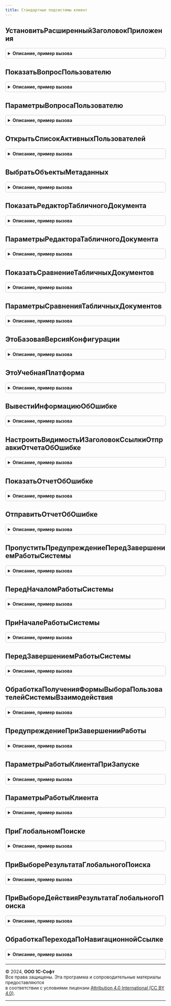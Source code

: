 ```yaml
---
title: Стандартные подсистемы клиент
---
```



## УстановитьРасширенныйЗаголовокПриложения
<details style="margin: 1em 0; padding: 0.5em; border: 1px solid #ccc; border-radius: 6px;">

<summary style="font-weight: bold; cursor: pointer;">Описание, пример вызова</summary>

```bsl

// Устанавливает заголовок главного окна приложения, используя значение константы
// ЗаголовокПриложения и заголовок приложения по умолчанию.
//
// Параметры:
//   ПриЗапуске - Булево - Истина, если вызывается при начале работы программы.
//
Процедура УстановитьРасширенныйЗаголовокПриложения(ПриЗапуске = Ложь) Экспорт
```

Пример вызова
```bsl
СтандартныеПодсистемыКлиент.УстановитьРасширенныйЗаголовокПриложения(ПриЗапуске);
```
</details>

## ПоказатьВопросПользователю
<details style="margin: 1em 0; padding: 0.5em; border: 1px solid #ccc; border-radius: 6px;">

<summary style="font-weight: bold; cursor: pointer;">Описание, пример вызова</summary>

```bsl

// Показать форму вопроса.
//
// Параметры:
//   ОписаниеОповещенияОЗавершении - ОписаниеОповещения - описание процедуры, которая будет вызвана после закрытия окна
//                                                        вопроса со следующими параметрами:
//                                                          РезультатВопроса - Структура:
//                                                            Значение - результат выбора пользователя: значение
//                                                                       системного перечисления или значение,
//                                                                       связанное с нажатой кнопкой. В случае закрытия
//                                                                       диалога по истечении времени - значение
//                                                                       Таймаут.
//                                                            БольшеНеЗадаватьЭтотВопрос - Булево - результат выбора
//                                                                                                  пользователя в
//                                                                                                  одноименном флажке.
//                                                          ДополнительныеПараметры - Структура
//   ТекстВопроса                  - Строка, ФорматированнаяСтрока - текст задаваемого вопроса.
//   Кнопки                        - РежимДиалогаВопрос
//                                 - СписокЗначений     - может быть задан список значений, в котором:
//                                       Значение - содержит значение, связанное с кнопкой и возвращаемое при
//                                                  ее нажатии. В качестве значения может использоваться значение
//                                                  перечисления КодВозвратаДиалога, а также другие значения,
//                                                  поддерживающее XDTO-сериализацию.
//                                       Представление - текст кнопки.
//
//   ДополнительныеПараметры       - см. СтандартныеПодсистемыКлиент.ПараметрыВопросаПользователю.
//
Процедура ПоказатьВопросПользователю(ОписаниеОповещенияОЗавершении, ТекстВопроса, Кнопки, ДополнительныеПараметры = Неопределено) Экспорт
```

Пример вызова
```bsl
СтандартныеПодсистемыКлиент.ПоказатьВопросПользователю(ОписаниеОповещенияОЗавершении, ТекстВопроса, Кнопки, ДополнительныеПараметры);
```
</details>

## ПараметрыВопросаПользователю
<details style="margin: 1em 0; padding: 0.5em; border: 1px solid #ccc; border-radius: 6px;">

<summary style="font-weight: bold; cursor: pointer;">Описание, пример вызова</summary>

```bsl

// Возвращает новую структуру дополнительных параметров для процедуры ПоказатьВопросПользователю.
//
// Возвращаемое значение:
//  Структура:
//    * КнопкаПоУмолчанию             - Произвольный - определяет кнопку по умолчанию по типу кнопки или по связанному
//                                                     с ней значению.
//    * Таймаут                       - Число        - интервал времени в секундах до автоматического закрытия окна
//                                                     вопроса.
//    * КнопкаТаймаута                - Произвольный - кнопка (по типу кнопки или по связанному с ней значению),
//                                                     на которой отображается количество секунд, оставшихся до
//                                                     истечения таймаута.
//    * Заголовок                     - Строка       - заголовок вопроса.
//    * ПредлагатьБольшеНеЗадаватьЭтотВопрос - Булево - если Истина, то в окне вопроса будет доступен одноименный флажок.
//    * БольшеНеЗадаватьЭтотВопрос    - Булево       - принимает значение, выбранное пользователем в соответствующем
//                                                     флажке.
//    * БлокироватьВесьИнтерфейс      - Булево       - если Истина, форма вопроса открывается, блокируя работу всех
//                                                     остальных открытых окон, включая главное окно.
//    * Картинка                      - Картинка     - картинка, выводимая в окне вопроса.
//    * ТекстФлажка                   - Строка       - текст флажка "Больше не спрашивать".
//
Функция ПараметрыВопросаПользователю() Экспорт
```

Пример вызова
```bsl
Результат = СтандартныеПодсистемыКлиент.ПараметрыВопросаПользователю() 
```
</details>

## ОткрытьСписокАктивныхПользователей
<details style="margin: 1em 0; padding: 0.5em; border: 1px solid #ccc; border-radius: 6px;">

<summary style="font-weight: bold; cursor: pointer;">Описание, пример вызова</summary>

```bsl

// Вызывается при необходимости открыть форму списка активных пользователей,
// которые в данный момент времени работают с системой.
//
// Параметры:
//    ПараметрыФормы - Структура        - см. описание параметра Параметры метода ОткрытьФорму в синтакс-помощнике.
//    ВладелецФормы  - ФормаКлиентскогоПриложения - см. описание параметра Владелец метода ОткрытьФорму в синтакс-помощнике.
//
Процедура ОткрытьСписокАктивныхПользователей(ПараметрыФормы = Неопределено, ВладелецФормы = Неопределено) Экспорт
```

Пример вызова
```bsl
СтандартныеПодсистемыКлиент.ОткрытьСписокАктивныхПользователей(ПараметрыФормы, ВладелецФормы);
```
</details>

## ВыбратьОбъектыМетаданных
<details style="margin: 1em 0; padding: 0.5em; border: 1px solid #ccc; border-radius: 6px;">

<summary style="font-weight: bold; cursor: pointer;">Описание, пример вызова</summary>

```bsl

// Открыть выбор объектов метаданных.
//
// Параметры:
//  ПараметрыФормы - см. СтандартныеПодсистемыКлиентСервер.ПараметрыВыбораОбъектовМетаданных
//  ОписаниеОповещенияОЗакрытии - ОписаниеОповещения - оповещение, вызываемое при закрытии формы с параметрами:
//			# ВыбранныеОбъектыМетаданных - СписокЗначений - полные имена выбранных объектов метаданных,
//				или ссылки на идентификаторы объектов метаданных, если параметр ВыбиратьСсылки установлен в Истина.
//			# ДополнительныеПараметры - Произвольный - дополнительные параметры, переданные при создании оповещения.
//		Если ОписаниеОповещенияОЗакрытии не указано, то будет вызвано оповещение, которое можно получить
//		с помощью обработчика ОбработкаОповещения:
//			# ИмяСобытия - Строка - "ВыборОбъектовМетаданных"
//			# Параметр - СписокЗначений - выбранные объекты метаданных.
//			# Источник - см. СтандартныеПодсистемыКлиентСервер.ПараметрыВыбораОбъектовМетаданных.УникальныйИдентификаторИсточник
//
Процедура ВыбратьОбъектыМетаданных(ПараметрыФормы, ОписаниеОповещенияОЗакрытии = Неопределено) Экспорт
```

Пример вызова
```bsl
СтандартныеПодсистемыКлиент.ВыбратьОбъектыМетаданных(ПараметрыФормы, ОписаниеОповещенияОЗакрытии);
```
</details>

## ПоказатьРедакторТабличногоДокумента
<details style="margin: 1em 0; padding: 0.5em; border: 1px solid #ccc; border-radius: 6px;">

<summary style="font-weight: bold; cursor: pointer;">Описание, пример вызова</summary>

```bsl

// Открыть табличный документ на просмотр или редактирование.
// При записи отредактированного табличного документа также вызывается оповещение, которое можно получить
// с помощью обработчика ОбработкаОповещения:
//	# ИмяСобытия - Строка - "Запись_ТабличныйДокумент" или "ОтменаРедактированияТабличногоДокумента"
//	# Параметр - Структура:
//	  ## ПутьКФайлу - Строка - полный путь к файлу отредактированного табличного документа.
//	  ## Представление - Строка - имя документа, заданное в ПараметрыРедактораТабличногоДокумента.ИмяДокумента
//	# Источник - ФормаКлиентскогоПриложения - форма редактора табличного документа.
//
// Параметры:
//  ТабличныйДокумент - ТабличныйДокумент - отображаемый или редактируемый табличный документ.
//  ПараметрыФормы - см. СтандартныеПодсистемыКлиент.ПараметрыРедактораТабличногоДокумента
//  ОписаниеОповещенияОЗакрытии - ОписаниеОповещения - оповещение, которое будет вызвано при закрытии
//                                                     формы редактора табличного документа.
//  Владелец - ФормаКлиентскогоПриложения - форма-владелец.
//
Процедура ПоказатьРедакторТабличногоДокумента(Знач ТабличныйДокумент, Знач ПараметрыФормы = Неопределено, Экспорт
```

Пример вызова
```bsl
СтандартныеПодсистемыКлиент.ПоказатьРедакторТабличногоДокумента(ТабличныйДокумент, ПараметрыФормы, );
```
</details>

## ПараметрыРедактораТабличногоДокумента
<details style="margin: 1em 0; padding: 0.5em; border: 1px solid #ccc; border-radius: 6px;">

<summary style="font-weight: bold; cursor: pointer;">Описание, пример вызова</summary>

```bsl

// Параметры редактора табличного документа для СтандартныеПодсистемыКлиент.ПоказатьРедакторТабличногоДокумента.
//
// Возвращаемое значение:
//  Структура:
//   * ИмяДокумента - Строка - наименование табличного документа, выводимое в заголовке редактора.
//   * ТабличныйДокумент - ТабличныйДокумент, Строка - отображаемый или редактируемый табличный документ.
//                         Также может быть указан адрес табличного документа во временном хранилище.
//   * ПутьКФайлу - Строка - полный путь к файлу табличного документа, опционально.
//   * Редактирование - Булево - если Истина, то табличный документ можно отредактировать. По умолчанию Ложь.
//
Функция ПараметрыРедактораТабличногоДокумента() Экспорт
```

Пример вызова
```bsl
Результат = СтандартныеПодсистемыКлиент.ПараметрыРедактораТабличногоДокумента() 
```
</details>

## ПоказатьСравнениеТабличныхДокументов
<details style="margin: 1em 0; padding: 0.5em; border: 1px solid #ccc; border-radius: 6px;">

<summary style="font-weight: bold; cursor: pointer;">Описание, пример вызова</summary>

```bsl

// Отрыть форму сравнения табличных документов, в которой можно посмотреть их отличия.
//
// Параметры:
//  ТабличныйДокументЛевый - ТабличныйДокумент - первый сравниваемый табличный документ.
//  ТабличныйДокументПравый - ТабличныйДокумент - второй сравниваемый табличный документ.
//  Параметры - см. ПараметрыСравненияТабличныхДокументов
//
Процедура ПоказатьСравнениеТабличныхДокументов(ТабличныйДокументЛевый, ТабличныйДокументПравый, Параметры) Экспорт
```

Пример вызова
```bsl
СтандартныеПодсистемыКлиент.ПоказатьСравнениеТабличныхДокументов(ТабличныйДокументЛевый, ТабличныйДокументПравый, Параметры) 
```
</details>

## ПараметрыСравненияТабличныхДокументов
<details style="margin: 1em 0; padding: 0.5em; border: 1px solid #ccc; border-radius: 6px;">

<summary style="font-weight: bold; cursor: pointer;">Описание, пример вызова</summary>

```bsl

// Параметры сравнения табличных документов для процедуры ПоказатьСравнениеТабличныхДокументов.
//
// Возвращаемое значение:
//  Структура:
//    * АдресТабличныхДокументов - Строка - адрес сравниваемых табличных документов во временном хранилище.
//    * Заголовок - Строка - заголовок формы. Если не задано, то "Сравнение табличных документов".
//    * ЗаголовокЛевый - Строка - заголовок первого табличного документа (слева).
//    * ЗаголовокПравый - Строка - заголовок правого табличного документа (справа).
//
Функция ПараметрыСравненияТабличныхДокументов() Экспорт
```

Пример вызова
```bsl
Результат = СтандартныеПодсистемыКлиент.ПараметрыСравненияТабличныхДокументов() 
```
</details>

## ЭтоБазоваяВерсияКонфигурации
<details style="margin: 1em 0; padding: 0.5em; border: 1px solid #ccc; border-radius: 6px;">

<summary style="font-weight: bold; cursor: pointer;">Описание, пример вызова</summary>

```bsl

// См. СтандартныеПодсистемыСервер.ЭтоБазоваяВерсияКонфигурации
Функция ЭтоБазоваяВерсияКонфигурации() Экспорт
```

Пример вызова
```bsl
Результат = СтандартныеПодсистемыКлиент.ЭтоБазоваяВерсияКонфигурации() 
```
</details>

## ЭтоУчебнаяПлатформа
<details style="margin: 1em 0; padding: 0.5em; border: 1px solid #ccc; border-radius: 6px;">

<summary style="font-weight: bold; cursor: pointer;">Описание, пример вызова</summary>

```bsl

// См. СтандартныеПодсистемыСервер.ЭтоУчебнаяПлатформа
Функция ЭтоУчебнаяПлатформа() Экспорт
```

Пример вызова
```bsl
Результат = СтандартныеПодсистемыКлиент.ЭтоУчебнаяПлатформа() 
```
</details>

## ВывестиИнформациюОбОшибке
<details style="margin: 1em 0; padding: 0.5em; border: 1px solid #ccc; border-radius: 6px;">

<summary style="font-weight: bold; cursor: pointer;">Описание, пример вызова</summary>

```bsl

// Вызывает метод ПоказатьИнформациюОбОшибке объекта ОбработкаОшибок.
// Требуется использовать для возможности автоматического тестирования,
// чтобы перехватывать ошибки с помощью расширения.
//
// Параметры:
//  ИнформацияОбОшибке - ИнформацияОбОшибке
//
// Пример:
//	// Параметры:
//	//  Результат - см. ДлительныеОперацииКлиент.НовыйРезультатДлительнойОперации
//	//  ДополнительныеПараметры - Неопределено
//	//
//	&НаКлиенте
//	Процедура ОбновитьТекущийСписокЗавершение(Результат, ДополнительныеПараметры) Экспорт
//		Если Результат = Неопределено Тогда
//			Возврат;
//		КонецЕсли;
//		Если Результат.Статус = "Ошибка" Тогда
//			СтандартныеПодсистемыКлиент.ВывестиИнформациюОбОшибке(Результат.ИнформацияОбОшибке);
//			Возврат;
//		КонецЕсли;
//		... // Статус = "Выполнено"
//	КонецПроцедуры
//
Процедура ВывестиИнформациюОбОшибке(ИнформацияОбОшибке) Экспорт
```

Пример вызова
```bsl
СтандартныеПодсистемыКлиент.ВывестиИнформациюОбОшибке(ИнформацияОбОшибке) 
```
</details>

## НастроитьВидимостьИЗаголовокСсылкиОтправкиОтчетаОбОшибке
<details style="margin: 1em 0; padding: 0.5em; border: 1px solid #ccc; border-radius: 6px;">

<summary style="font-weight: bold; cursor: pointer;">Описание, пример вызова</summary>

```bsl

// Отключает видимость указанному элементу, если ошибка
// не подходит по категории с учетом параметра ОшибкаТребуетЗавершениеРаботы.
// Устанавливает в заголовок текст обязательной отправки,
// если администратор настроил Отправлять в объекте
// РежимОтправкиИнформацииОбОшибке, в противном случае
// (СпрашиватьПользователя или Авто) текст необязательной отправки.
// Рекомендуется вызывать ПриОткрытии своей формы ошибки.
//
// Параметры:
//  Элемент - ПолеФормы, КнопкаФормы - элемент которому будет установлена видимость и заголовок.
//  ИнформацияОбОшибке  - ИнформацияОбОшибке - ошибка по категории которой уточняется необходимость отправки отчета.
//  ОшибкаТребуетЗавершениеРаботы - Булево - учитывается при настройке видимости ссылки. По ошибкам,
//    из-за которых требуется завершение работы или перезапуск, как правило обязательно отправляется отчет.
//
// Пример:
//	#Область ОписаниеПеременных
//	&НаКлиенте
//	Перем ОтчетОбОшибке, ОтчетИнформацияОбОшибке;
//	#КонецОбласти
//	#Область ОбработчикиСобытийФормы
//	&НаКлиенте
//	Процедура ПриОткрытии(Отказ)
//		Если Параметры.ИнформацияОбОшибке <> Неопределено Тогда
//			ОтчетИнформацияОбОшибке = Параметры.ИнформацияОбОшибке;
//			ОтчетОбОшибке = Новый ОтчетОбОшибке(ОтчетИнформацияОбОшибке);
//			СтандартныеПодсистемыКлиент.НастроитьВидимостьИЗаголовокСсылкиОтправкиОтчетаОбОшибке(
//				Элементы.СформироватьОтчетОбОшибке, ОтчетИнформацияОбОшибке);
//		КонецЕсли;
//	КонецПроцедуры
//	&НаКлиенте
//	Процедура ПриЗакрытии(ЗавершениеРаботы)
//		Если ОтчетОбОшибке <> Неопределено Тогда
//			СтандартныеПодсистемыКлиент.ОтправитьОтчетОбОшибке(ОтчетОбОшибке, ОтчетИнформацияОбОшибке);
//		КонецЕсли;
//	КонецПроцедуры
//	#КонецОбласти
//	#Область ОбработчикиСобытийЭлементовШапкиФормы
//	&НаКлиенте
//	Процедура СформироватьОтчетОбОшибкеНажатие(Элемент)
//		СтандартныеПодсистемыКлиент.ПоказатьОтчетОбОшибке(ОтчетОбОшибке);
//	КонецПроцедуры
//	#КонецОбласти
//
Процедура НастроитьВидимостьИЗаголовокСсылкиОтправкиОтчетаОбОшибке(Элемент, ИнформацияОбОшибке, ОшибкаТребуетЗавершениеРаботы = Ложь) Экспорт
```

Пример вызова
```bsl
СтандартныеПодсистемыКлиент.НастроитьВидимостьИЗаголовокСсылкиОтправкиОтчетаОбОшибке(Элемент, ИнформацияОбОшибке, ОшибкаТребуетЗавершениеРаботы);
```
</details>

## ПоказатьОтчетОбОшибке
<details style="margin: 1em 0; padding: 0.5em; border: 1px solid #ccc; border-radius: 6px;">

<summary style="font-weight: bold; cursor: pointer;">Описание, пример вызова</summary>

```bsl

// Открывает отчет об ошибке для проверки и настройки состава отчета,
// либо в режиме отправки (если указан адрес сервиса для отправки и администратор
// не настроил НеОтправлять в объекте РежимОтправкиИнформацииОбОшибке)
// либо в режиме записи в файл в противном случае.
//
// Параметры:
//  ОтчетДляОтправки - ОтчетОбОшибке
//
// Пример:
//	#Область ОписаниеПеременных
//	&НаКлиенте
//	Перем ОтчетОбОшибке, ОтчетИнформацияОбОшибке;
//	#КонецОбласти
//	#Область ОбработчикиСобытийФормы
//	&НаКлиенте
//	Процедура ПриОткрытии(Отказ)
//		Если Параметры.ИнформацияОбОшибке <> Неопределено Тогда
//			ОтчетИнформацияОбОшибке = Параметры.ИнформацияОбОшибке;
//			ОтчетОбОшибке = Новый ОтчетОбОшибке(ОтчетИнформацияОбОшибке);
//			СтандартныеПодсистемыКлиент.НастроитьВидимостьИЗаголовокСсылкиОтправкиОтчетаОбОшибке(
//				Элементы.СформироватьОтчетОбОшибке, ОтчетИнформацияОбОшибке);
//		КонецЕсли;
//	КонецПроцедуры
//	&НаКлиенте
//	Процедура ПриЗакрытии(ЗавершениеРаботы)
//		Если ОтчетОбОшибке <> Неопределено Тогда
//			СтандартныеПодсистемыКлиент.ОтправитьОтчетОбОшибке(ОтчетОбОшибке, ОтчетИнформацияОбОшибке);
//		КонецЕсли;
//	КонецПроцедуры
//	#КонецОбласти
//	#Область ОбработчикиСобытийЭлементовШапкиФормы
//	&НаКлиенте
//	Процедура СформироватьОтчетОбОшибкеНажатие(Элемент)
//		СтандартныеПодсистемыКлиент.ПоказатьОтчетОбОшибке(ОтчетОбОшибке);
//	КонецПроцедуры
//	#КонецОбласти
//
Процедура ПоказатьОтчетОбОшибке(ОтчетДляОтправки) Экспорт
```

Пример вызова
```bsl
СтандартныеПодсистемыКлиент.ПоказатьОтчетОбОшибке(ОтчетДляОтправки) 
```
</details>

## ОтправитьОтчетОбОшибке
<details style="margin: 1em 0; padding: 0.5em; border: 1px solid #ccc; border-radius: 6px;">

<summary style="font-weight: bold; cursor: pointer;">Описание, пример вызова</summary>

```bsl

// Неинтерактивно отправляет отчет об ошибке, если ошибка подходит
// по категории для отправки с учетом параметра ЗавершениеРаботы и
// администратор настроил Отправлять в объекте РежимОтправкиИнформацииОбОшибке.
// Рекомендуется вызывать ПриЗакрытии своей формы ошибки.
//
// Параметры:
//  ОтчетДляОтправки - ОтчетОбОшибке
//  ИнформацияОбОшибке  - ИнформацияОбОшибке - ошибка по категории которой уточняется необходимость отправки отчета.
//  ОшибкаТребуетЗавершениеРаботы - Булево - учитывается при отправке отчета. По ошибкам,
//    из-за которых требуется завершение работы или перезапуск, как правило обязательно отправляется отчет.
//    Нужно передать то же значение, что и в процедуру НастроитьВидимостьИЗаголовокСсылкиОтправкиОтчетаОбОшибке.
//
// Пример:
//	#Область ОписаниеПеременных
//	&НаКлиенте
//	Перем ОтчетОбОшибке, ОтчетИнформацияОбОшибке;
//	#КонецОбласти
//	#Область ОбработчикиСобытийФормы
//	&НаКлиенте
//	Процедура ПриОткрытии(Отказ)
//		Если Параметры.ИнформацияОбОшибке <> Неопределено Тогда
//			ОтчетИнформацияОбОшибке = Параметры.ИнформацияОбОшибке;
//			ОтчетОбОшибке = Новый ОтчетОбОшибке(ОтчетИнформацияОбОшибке);
//			СтандартныеПодсистемыКлиент.НастроитьВидимостьИЗаголовокСсылкиОтправкиОтчетаОбОшибке(
//				Элементы.СформироватьОтчетОбОшибке, ОтчетИнформацияОбОшибке);
//		КонецЕсли;
//	КонецПроцедуры
//	&НаКлиенте
//	Процедура ПриЗакрытии(ЗавершениеРаботы)
//		Если ОтчетОбОшибке <> Неопределено Тогда
//			СтандартныеПодсистемыКлиент.ОтправитьОтчетОбОшибке(ОтчетОбОшибке, ОтчетИнформацияОбОшибке);
//		КонецЕсли;
//	КонецПроцедуры
//	#КонецОбласти
//	#Область ОбработчикиСобытийЭлементовШапкиФормы
//	&НаКлиенте
//	Процедура СформироватьОтчетОбОшибкеНажатие(Элемент)
//		СтандартныеПодсистемыКлиент.ПоказатьОтчетОбОшибке(ОтчетОбОшибке);
//	КонецПроцедуры
//	#КонецОбласти
//
Процедура ОтправитьОтчетОбОшибке(ОтчетДляОтправки, ИнформацияОбОшибке, ОшибкаТребуетЗавершениеРаботы = Ложь) Экспорт
```

Пример вызова
```bsl
СтандартныеПодсистемыКлиент.ОтправитьОтчетОбОшибке(ОтчетДляОтправки, ИнформацияОбОшибке, ОшибкаТребуетЗавершениеРаботы);
```
</details>

## ПропуститьПредупреждениеПередЗавершениемРаботыСистемы
<details style="margin: 1em 0; padding: 0.5em; border: 1px solid #ccc; border-radius: 6px;">

<summary style="font-weight: bold; cursor: pointer;">Описание, пример вызова</summary>

```bsl

// Отключает выдачу предупреждения пользователю при завершении работы программы.
//
Процедура ПропуститьПредупреждениеПередЗавершениемРаботыСистемы() Экспорт
```

Пример вызова
```bsl
СтандартныеПодсистемыКлиент.ПропуститьПредупреждениеПередЗавершениемРаботыСистемы() 
```
</details>

## ПередНачаломРаботыСистемы
<details style="margin: 1em 0; padding: 0.5em; border: 1px solid #ccc; border-radius: 6px;">

<summary style="font-weight: bold; cursor: pointer;">Описание, пример вызова</summary>

```bsl

// Выполнить стандартные действия перед началом работы пользователя
// с областью данных, либо в локальном режиме работы.
//
// Предназначена для вызова из обработчика ПередНачаломРаботыСистемы модулей управляемого и обычного приложения.
//
// Параметры:
//  ОповещениеЗавершения - ОписаниеОповещения - не задается при вызове из обработчика ПередНачаломРаботыСистемы
//                         модулей управляемого и обычного приложения. В других случаях, после запуска будет вызвано
//                         оповещение с параметром типа Структура со свойствами:
//                         > Отказ - Булево - Ложь, если запуск выполнен успешно, или Истина, если вход в программу не
//                         выполнен;
//                         > Перезапустить - Булево - если требуется перезапуск программы;
//                         > ДополнительныеПараметрыКоманднойСтроки - Строка - для перезапуска.
//
Процедура ПередНачаломРаботыСистемы(Знач ОповещениеЗавершения = Неопределено) Экспорт
```

Пример вызова
```bsl
СтандартныеПодсистемыКлиент.ПередНачаломРаботыСистемы(ОповещениеЗавершения);
```
</details>

## ПриНачалеРаботыСистемы
<details style="margin: 1em 0; padding: 0.5em; border: 1px solid #ccc; border-radius: 6px;">

<summary style="font-weight: bold; cursor: pointer;">Описание, пример вызова</summary>

```bsl

// Выполнить стандартные действия при начале работы пользователя
// с областью данных, либо в локальном режиме работы.
//
// Предназначена для вызова из обработчика ПриНачалеРаботыСистемы модулей управляемого и обычного приложения.
//
// Параметры:
//  ОповещениеЗавершения - ОписаниеОповещения - не задается при вызове из обработчика ПриНачалеРаботыСистемы
//                         модулей управляемого и обычного приложения. В других случаях, после запуска будет вызвано
//                         оповещение с параметром типа Структура со свойствами:
//                         > Отказ - Булево - Ложь, если запуск выполнен успешно, или Истина, если вход в программу не
//                         выполнен;
//                         > Перезапустить - Булево - если требуется перезапуск программы;
//                         > ДополнительныеПараметрыКоманднойСтроки - Строка - для перезапуска.
//
//  НепрерывноеВыполнение - Булево - только для внутреннего использования.
//                          Для перехода из обработчика ПередНачаломРаботыСистемы
//                          выполненного в режиме интерактивной обработки.
//
Процедура ПриНачалеРаботыСистемы(Знач ОповещениеЗавершения = Неопределено, НепрерывноеВыполнение = Истина) Экспорт
```

Пример вызова
```bsl
СтандартныеПодсистемыКлиент.ПриНачалеРаботыСистемы(ОповещениеЗавершения, НепрерывноеВыполнение);
```
</details>

## ПередЗавершениемРаботыСистемы
<details style="margin: 1em 0; padding: 0.5em; border: 1px solid #ccc; border-radius: 6px;">

<summary style="font-weight: bold; cursor: pointer;">Описание, пример вызова</summary>

```bsl

// Выполнить стандартные действия перед завершением работы пользователя
// с областью данных, либо в локальном режиме работы.
//
// Предназначена для вызова из обработчика ПередЗавершениемРаботыСистемы модулей управляемого и обычного приложения.
//
// Параметры:
//  Отказ                - Булево - возвращаемое значение. Признак отказа от завершения работы
//                         для обработчика события ПередЗавершениемРаботыСистемы, либо программного отказа,
//                         либо того, что потребовалась интерактивная обработка. В случае успешного взаимодействия
//                         с пользователем завершение работы будет продолжено.
//  ТекстПредупреждения  - Строка - см. ПередЗавершениемРаботыСистемы() в синтакс-помощнике.
//
Процедура ПередЗавершениемРаботыСистемы(Отказ = Ложь, ТекстПредупреждения = "") Экспорт
```

Пример вызова
```bsl
СтандартныеПодсистемыКлиент.ПередЗавершениемРаботыСистемы(Отказ, ТекстПредупреждения);
```
</details>

## ОбработкаПолученияФормыВыбораПользователейСистемыВзаимодействия
<details style="margin: 1em 0; padding: 0.5em; border: 1px solid #ccc; border-radius: 6px;">

<summary style="font-weight: bold; cursor: pointer;">Описание, пример вызова</summary>

```bsl

// Выполнить стандартные действия при обработке получения формы выбора пользователей системы взаимодействия.
//
// Параметры:
//  НазначениеВыбора - НазначениеВыбораПользователейСистемыВзаимодействия
//  Форма - ФормаКлиентскогоПриложения
//  ИдентификаторОбсуждения - ИдентификаторОбсужденияСистемыВзаимодействия
//  Параметры - Структура
//  ВыбраннаяФорма - Строка
//  СтандартнаяОбработка - Булево
//
Процедура ОбработкаПолученияФормыВыбораПользователейСистемыВзаимодействия(НазначениеВыбора, Экспорт
```

Пример вызова
```bsl
СтандартныеПодсистемыКлиент.ОбработкаПолученияФормыВыбораПользователейСистемыВзаимодействия(НазначениеВыбора, );
```
</details>

## ПредупреждениеПриЗавершенииРаботы
<details style="margin: 1em 0; padding: 0.5em; border: 1px solid #ccc; border-radius: 6px;">

<summary style="font-weight: bold; cursor: pointer;">Описание, пример вызова</summary>

```bsl

// Возвращает новую структуру параметров для вывода предупреждения перед завершением работы программы.
// Для использования в ОбщегоНазначенияКлиентПереопределяемый.ПередЗавершениемРаботыСистемы.
//
// Возвращаемое значение:
//  Структура:
//    ТекстПредупреждения  - Строка - текст, выводимый в окне веб-браузера (или тонкого клиента) при завершении работы.
//                                    Например, "Имеются редактируемые файлы, которые не помещены в приложение".
//                                    Остальные параметры определяют внешний вид формы предупреждений,
//                                    открываемой после подтверждения в окне веб-браузера (или тонкого клиента).
//    ТекстФлажка          - Строка - если задан, то в форме предупреждений выводится флажок с указанным текстом.
//                                    Например, "Завершить редактирование файлов (5)".
//    ПоясняющийТекст      - Строка - текст, выводимый в форме сверху управляющего элемента (флажок или гиперссылка).
//                                    Например, "Редактируемые файлы, не помещенные в приложение".
//    ТекстГиперссылки     - Строка - если задан, то выводится гиперссылка с указанным текстом.
//                                    Например, "Редактируемые файлы (5)".
//    РасширеннаяПодсказка - Строка - текст подсказки, выводимый по кнопке справа от управляющего элемента (флажок или
//                                    гиперссылка). Например, "Нажмите для перехода к списку файлов,
//                                    открытых для редактирования".
//    Приоритет            - Число  - относительный порядок в списке предупреждений на форме (чем больше, тем выше).
//    ВывестиОдноПредупреждение - Булево - если Истина, то в списке предупреждений выводится только одно это
//                                         предупреждение. Т.е. такое предупреждение не совместимо с любыми другими.
//    ДействиеПриУстановленномФлажке - Структура:
//      * Форма          - Строка    - если пользователь установил флажок, то следует открыть указанную форму.
//                                     Например, "Обработка.Файлы.РедактируемыеФайлы".
//      * ПараметрыФормы - Структура - произвольная структура параметров для открытия формы.
//    ДействиеПриНажатииГиперссылки - Структура:
//      * Форма          - Строка    - путь к форме, которая должна открываться по нажатию на гиперссылку.
//                                     Например, "Обработка.Файлы.РедактируемыеФайлы".
//      * ПараметрыФормы - Структура - произвольная структура параметров для открываемой формы.
//      * ПрикладнаяФормаПредупреждения - Строка - путь к форме, которая должна открываться сразу
//                                        вместо универсальной формы в случае, когда в списке
//                                        предупреждений оказывается только одно данное предупреждение.
//                                        Например, "Обработка.Файлы.РедактируемыеФайлы".
//      * ПараметрыПрикладнойФормыПредупреждения - Структура - произвольная структура
//                                                 параметров для вышеописанной формы.
//      * РежимОткрытияОкна - РежимОткрытияОкнаФормы - режим открытия форм Форма или ПрикладнаяФормаПредупреждения.
//
Функция ПредупреждениеПриЗавершенииРаботы() Экспорт
```

Пример вызова
```bsl
Результат = СтандартныеПодсистемыКлиент.ПредупреждениеПриЗавершенииРаботы() 
```
</details>

## ПараметрыРаботыКлиентаПриЗапуске
<details style="margin: 1em 0; padding: 0.5em; border: 1px solid #ccc; border-radius: 6px;">

<summary style="font-weight: bold; cursor: pointer;">Описание, пример вызова</summary>

```bsl

// Возвращает значения параметров, необходимых для работы клиентского кода
// при запуске конфигурации за один серверный вызов (для минимизации клиент-серверного взаимодействия
// и снижения времени запуска).
// С помощью этой функции можно обращаться к параметрам в клиентском коде, вызываемым из обработчиков событий:
// - ПередНачаломРаботыСистемы,
// - ПриНачалеРаботыСистемы.
//
// В этих обработчиках при запуске недопустимо использовать команды сброса кэша
// повторно используемых модулей, иначе запуск может привести
// к непредсказуемым ошибкам и лишним серверным вызовам.
//
// Возвращаемое значение:
//   ФиксированнаяСтруктура - параметры работы клиента при запуске.
//                            См. в ОбщегоНазначенияПереопределяемый.ПриДобавленииПараметровРаботыКлиентаПриЗапуске.
//
//
Функция ПараметрыРаботыКлиентаПриЗапуске() Экспорт
```

Пример вызова
```bsl
Результат = СтандартныеПодсистемыКлиент.ПараметрыРаботыКлиентаПриЗапуске() 
```
</details>

## ПараметрыРаботыКлиента
<details style="margin: 1em 0; padding: 0.5em; border: 1px solid #ccc; border-radius: 6px;">

<summary style="font-weight: bold; cursor: pointer;">Описание, пример вызова</summary>

```bsl

// Возвращает значения параметров, необходимых для работы клиентского кода конфигурации
// без дополнительных серверных вызовов.
//
// Возвращаемое значение:
//   ФиксированнаяСтруктура - параметры работы клиента.
//                            Состав свойств см. в ОбщегоНазначенияПереопределяемый.ПриДобавленииПараметровРаботыКлиента.
//
Функция ПараметрыРаботыКлиента() Экспорт
```

Пример вызова
```bsl
Результат = СтандартныеПодсистемыКлиент.ПараметрыРаботыКлиента() 
```
</details>

## ПриГлобальномПоиске
<details style="margin: 1em 0; padding: 0.5em; border: 1px solid #ccc; border-radius: 6px;">

<summary style="font-weight: bold; cursor: pointer;">Описание, пример вызова</summary>

```bsl

// См. ОбщегоНазначенияКлиентПереопределяемый.ПриГлобальномПоиске
Процедура ПриГлобальномПоиске(СтрокаПоиска, ПланПоиска) Экспорт
```

Пример вызова
```bsl
СтандартныеПодсистемыКлиент.ПриГлобальномПоиске(СтрокаПоиска, ПланПоиска) 
```
</details>

## ПриВыбореРезультатаГлобальногоПоиска
<details style="margin: 1em 0; padding: 0.5em; border: 1px solid #ccc; border-radius: 6px;">

<summary style="font-weight: bold; cursor: pointer;">Описание, пример вызова</summary>

```bsl

// См. ОбщегоНазначенияКлиентПереопределяемый.ПриВыбореРезультатаГлобальногоПоиска
Процедура ПриВыбореРезультатаГлобальногоПоиска(ЭлементРезультата, СтандартнаяОбработка) Экспорт
```

Пример вызова
```bsl
СтандартныеПодсистемыКлиент.ПриВыбореРезультатаГлобальногоПоиска(ЭлементРезультата, СтандартнаяОбработка) 
```
</details>

## ПриВыбореДействияРезультатаГлобальногоПоиска
<details style="margin: 1em 0; padding: 0.5em; border: 1px solid #ccc; border-radius: 6px;">

<summary style="font-weight: bold; cursor: pointer;">Описание, пример вызова</summary>

```bsl

// См. ОбщегоНазначенияКлиентПереопределяемый.ПриВыбореДействияРезультатаГлобальногоПоиска
Процедура ПриВыбореДействияРезультатаГлобальногоПоиска(ЭлементРезультата, Действие) Экспорт
```

Пример вызова
```bsl
СтандартныеПодсистемыКлиент.ПриВыбореДействияРезультатаГлобальногоПоиска(ЭлементРезультата, Действие) 
```
</details>

## ОбработкаПереходаПоНавигационнойСсылке
<details style="margin: 1em 0; padding: 0.5em; border: 1px solid #ccc; border-radius: 6px;">

<summary style="font-weight: bold; cursor: pointer;">Описание, пример вызова</summary>

```bsl

// См. ОбщегоНазначенияКлиентПереопределяемый.ОбработкаПереходаПоНавигационнойСсылке
Процедура ОбработкаПереходаПоНавигационнойСсылке(ДанныеПереходаПоНавигационнойСсылке, Экспорт
```

Пример вызова
```bsl
СтандартныеПодсистемыКлиент.ОбработкаПереходаПоНавигационнойСсылке(ДанныеПереходаПоНавигационнойСсылке, );
```
</details>

---

© 2024, **ООО 1С-Софт**  
Все права защищены. Эта программа и сопроводительные материалы предоставляются  
в соответствии с условиями лицензии [Attribution 4.0 International (CC BY 4.0)](https://creativecommons.org/licenses/by/4.0/legalcode).

---
